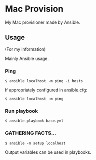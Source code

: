Mac Provision
================

My Mac provisioner made by Ansible.

## Usage

(For my information)

Mainly Ansible usage.

### Ping

```
$ ansible localhost -m ping -i hosts
```

If appropriately configured in ansible.cfg:
```
$ ansible localhost -m ping
```

### Run playbook

```
$ ansible-playbook base.yml
```

### GATHERING FACTS...

```
$ ansible -m setup localhost
```

Output variables can be used in playbooks.

